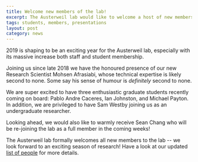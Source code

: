 ```yaml
---
title: Welcome new members of the lab!
excerpt: The Austerweil lab would like to welcome a host of new members to the lab!
tags: students, members, presentations
layout: post
category: news
---
```


2019 is shaping to be an exciting year for the Austerweil lab, especially with its massive increase both staff and
student membership.

Joining us since late 2018 we have the honoured presence of our new Research Scientist  Mohsen Afrasiabi, whose technical expertise is likely second
to none. Some say his sense of humour is *definitely* second to none. 

We are super excited to have three enthusiastic graduate students recently coming on board: Pablo Andre Caceres, Ian
Johnston, and Michael Payton. In addition, we are privileged to have Sam Westby joining us as an undergraduate
researcher.

Looking ahead, we would also like to warmly receive Sean Chang who will be re-joining the lab as a full member in the coming weeks!

The Austerweil lab formally welcomes all new members to the lab -- we look forward to an exciting season of research!
Have a look at our updated [list of people](http://alab.psych.wisc.edu/people/) for more details.
